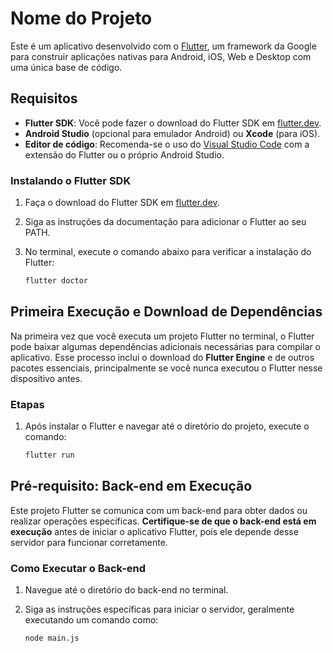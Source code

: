 
# Nome do Projeto

Este é um aplicativo desenvolvido com o [Flutter](https://flutter.dev/), um framework da Google para construir aplicações nativas para Android, iOS, Web e Desktop com uma única base de código.

## Requisitos

- **Flutter SDK**: Você pode fazer o download do Flutter SDK em [flutter.dev](https://flutter.dev/docs/get-started/install).
- **Android Studio** (opcional para emulador Android) ou **Xcode** (para iOS).
- **Editor de código**: Recomenda-se o uso do [Visual Studio Code](https://code.visualstudio.com/) com a extensão do Flutter ou o próprio Android Studio.

### Instalando o Flutter SDK

1. Faça o download do Flutter SDK em [flutter.dev](https://flutter.dev/docs/get-started/install).
2. Siga as instruções da documentação para adicionar o Flutter ao seu PATH.
3. No terminal, execute o comando abaixo para verificar a instalação do Flutter:

   ```bash
   flutter doctor
   ```

## Primeira Execução e Download de Dependências

Na primeira vez que você executa um projeto Flutter no terminal, o Flutter pode baixar algumas dependências adicionais necessárias para compilar o aplicativo. Esse processo inclui o download do **Flutter Engine** e de outros pacotes essenciais, principalmente se você nunca executou o Flutter nesse dispositivo antes.

### Etapas

1. Após instalar o Flutter e navegar até o diretório do projeto, execute o comando:

   ```bash
   flutter run
   ```

## Pré-requisito: Back-end em Execução

Este projeto Flutter se comunica com um back-end para obter dados ou realizar operações específicas. **Certifique-se de que o back-end está em execução** antes de iniciar o aplicativo Flutter, pois ele depende desse servidor para funcionar corretamente.

### Como Executar o Back-end

1. Navegue até o diretório do back-end no terminal.
2. Siga as instruções específicas para iniciar o servidor, geralmente executando um comando como:

   ```bash
   node main.js
   ```
   
